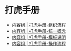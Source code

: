# 打虎手册

- [内容组 | 打虎手册-组织流程](sop/01_sop.md)
- [内容组 | 打虎手册-统一概念](sop/02_sop.md)
- [内容组 | 打虎手册-模板说明](sop/03_sop.md)
- [内容组 | 打虎手册-操作流程](sop/04_sop.md)

